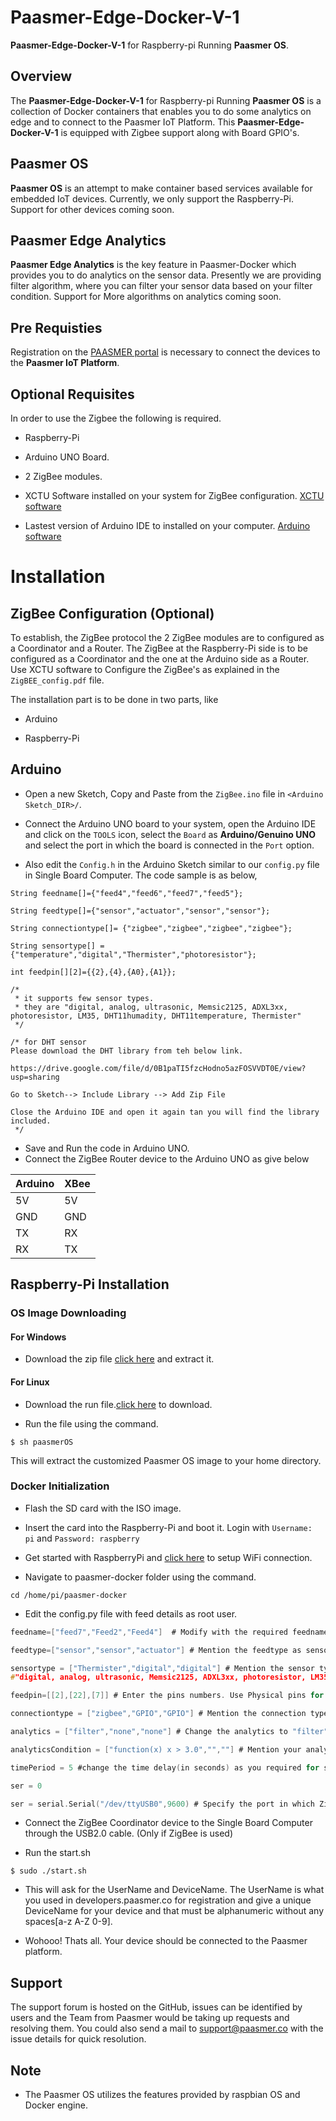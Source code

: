 # Paasmer-Edge-Docker-V-1
**Paasmer-Edge-Docker-V-1** for Raspberry-pi Running **Paasmer OS**.

## Overview

The **Paasmer-Edge-Docker-V-1** for Raspberry-pi Running **Paasmer OS** is a collection of Docker containers that enables you to do some analytics on edge and to connect to the Paasmer IoT Platform. This **Paasmer-Edge-Docker-V-1** is equipped with Zigbee support along with Board GPIO's.

## Paasmer OS
**Paasmer OS** is an attempt to make container based services available for embedded IoT devices. Currently, we only support the Raspberry-Pi. Support for other devices coming soon.

## Paasmer Edge Analytics 
**Paasmer Edge Analytics** is the key feature in Paasmer-Docker which provides you to do analytics on the sensor data. Presently we are providing filter algorithm, where you can filter your sensor data based on your filter condition. Support for More algorithms on analytics coming soon.

## Pre Requisties
Registration on the [PAASMER portal](http://developers.paasmer.co) is necessary to connect the devices to the **Paasmer IoT Platform**.

##  Optional Requisites
In order to use the Zigbee the following is required.

* Raspberry-Pi

* Arduino UNO Board.

* 2 ZigBee modules.

* XCTU Software installed on your system for ZigBee configuration. [XCTU software](https://www.digi.com/products/xbee-rf-solutions/xctu-software/xctu)

* Lastest version of Arduino IDE to installed on your computer. [Arduino software](https://www.arduino.cc/en/main/software)

# Installation

## ZigBee Configuration (Optional)

To establish, the ZigBee protocol the 2 ZigBee modules are to configured as a Coordinator and a Router. The ZigBee at the Raspberry-Pi side is to be configured as a Coordinator and the one at the Arduino side as a Router. Use XCTU software to Configure the ZigBee's as explained in the `ZigBEE_config.pdf` file.

The installation part is to be done in two parts, like

* Arduino 

* Raspberry-Pi
 
## Arduino 

* Open a new Sketch, Copy and Paste from the `ZigBee.ino` file in `<Arduino Sketch_DIR>/`.

* Connect the Arduino UNO board to your system, open the Arduino IDE and click on the `TOOLS` icon, select the `Board` as **Arduino/Genuino UNO** and select the port in which the board is connected in the `Port` option. 

* Also edit the `Config.h` in the Arduino Sketch similar to our `config.py` file in Single Board Computer. The code sample is as below,

```
String feedname[]={"feed4","feed6","feed7","feed5"};

String feedtype[]={"sensor","actuator","sensor","sensor"};

String connectiontype[]= {"zigbee","zigbee","zigbee","zigbee"};

String sensortype[] = {"temperature","digital","Thermister","photoresistor"};

int feedpin[][2]={{2},{4},{A0},{A1}};

/*
 * it supports few sensor types.
 * they are "digital, analog, ultrasonic, Memsic2125, ADXL3xx, photoresistor, LM35, DHT11humadity, DHT11temperature, Thermister"
 */

/* for DHT sensor
Please download the DHT library from teh below link.

https://drive.google.com/file/d/0B1paTI5fzcHodno5azFOSVVDT0E/view?usp=sharing

Go to Sketch--> Include Library --> Add Zip File

Close the Arduino IDE and open it again tan you will find the library included.
 */
```
* Save and Run the code in Arduino UNO.
* Connect the ZigBee Router device to the Arduino UNO as give below

| Arduino   | XBee |
| --------- | -----|
| 5V        | 5V   |
| GND       | GND  |
| TX        | RX   |
| RX        | TX   |

## Raspberry-Pi Installation

### OS Image Downloading

#### For Windows
* Download the zip file [click here](https://s3-us-west-2.amazonaws.com/paasmer-docker/paasmerOS.zip) and extract it.

#### For Linux
* Download the run file.[click here](https://s3-us-west-2.amazonaws.com/paasmer-docker/paasmerOS) to download.

* Run the file using the command.
```
$ sh paasmerOS
```
This will extract the customized Paasmer OS image to your home directory.

### Docker Initialization

* Flash the SD card with the ISO image.

* Insert the card into the Raspberry-Pi and boot it. Login with `Username: pi` and `Password: raspberry`

* Get started with RaspberryPi and [click here](https://thepihut.com/blogs/raspberry-pi-tutorials/83502916-how-to-setup-wifi-on-raspbian-jessie-lite) to setup WiFi connection.

* Navigate to paasmer-docker folder using the command.
```
cd /home/pi/paasmer-docker
```
* Edit the config.py file with feed details as root user.
```c
feedname=["feed7","Feed2","Feed4"]  # Modify with the required feednames, do not provide space in the feedname.

feedtype=["sensor","sensor","actuator"] # Mention the feedtype as sensor/ actuator

sensortype = ["Thermister","digital","digital"] # Mention the sensor type you used. RaspberryPi GPIO supports only digital.Zigbee supports the following. Use the below given string for your sensor type.
#"digital, analog, ultrasonic, Memsic2125, ADXL3xx, photoresistor, LM35, DHT11humadity, DHT11temperature, Thermister"

feedpin=[[2],[22],[7]] # Enter the pins numbers. Use Physical pins for RaspberryPi. If Zigbee use Arduino pin number(for analog pins please give 0-5).

connectiontype = ["zigbee","GPIO","GPIO"] # Mention the connection type either "zigbee" or "GPIO"

analytics = ["filter","none","none"] # Change the analytics to "filter" for Analytics or put "none" Note: Presently we are supporting filter for Alaytics. Further Analytics wil be delivered in the upcoming releases.

analyticsCondition = ["function(x) x > 3.0","",""] # Mention your analytics Condition example: "function(x) x < 8.0"

timePeriod = 5 #change the time delay(in seconds) as you required for sending sensor values to paasmer cloud

ser = 0 

ser = serial.Serial("/dev/ttyUSB0",9600) # Specify the port in which ZigBee is connected ( Un comment this line Only if Zigbee is used)
```
* Connect the ZigBee Coordinator device to the Single Board Computer through the USB2.0 cable. (Only if ZigBee is used)

* Run the start.sh
```
$ sudo ./start.sh
```
* This will ask for the UserName and DeviceName. The UserName is what you used in developers.paasmer.co for registration and give a unique DeviceName for your device and that must be alphanumeric without any spaces[a-z A-Z 0-9].

* Wohooo! Thats all. Your device should be connected to the Paasmer platform.

## Support

The support forum is hosted on the GitHub, issues can be identified by users and the Team from Paasmer would be taking up requests and resolving them. You could also send a mail to support@paasmer.co with the issue details for quick resolution.

## Note

* The Paasmer OS utilizes the features provided by raspbian OS and Docker engine.

